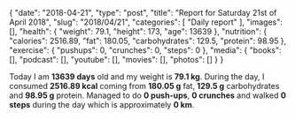 {
    "date": "2018-04-21",
    "type": "post",
    "title": "Report for Saturday 21st of April 2018",
    "slug": "2018\/04\/21",
    "categories": [
        "Daily report"
    ],
    "images": [],
    "health": {
        "weight": 79.1,
        "height": 173,
        "age": 13639
    },
    "nutrition": {
        "calories": 2516.89,
        "fat": 180.05,
        "carbohydrates": 129.5,
        "protein": 98.95
    },
    "exercise": {
        "pushups": 0,
        "crunches": 0,
        "steps": 0
    },
    "media": {
        "books": [],
        "podcast": [],
        "youtube": [],
        "movies": [],
        "photos": []
    }
}

Today I am <strong>13639 days</strong> old and my weight is <strong>79.1 kg</strong>. During the day, I consumed <strong>2516.89 kcal</strong> coming from <strong>180.05 g</strong> fat, <strong>129.5 g</strong> carbohydrates and <strong>98.95 g</strong> protein. Managed to do <strong>0 push-ups</strong>, <strong>0 crunches</strong> and walked <strong>0 steps</strong> during the day which is approximately <strong>0 km</strong>.